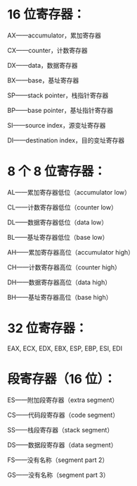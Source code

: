 # 16 位寄存器：

AX——accumulator，累加寄存器

CX——counter，计数寄存器

DX——data，数据寄存器

BX——base，基址寄存器

SP——stack pointer，栈指针寄存器

BP——base pointer，基址指针寄存器

SI——source index，源变址寄存器

DI——destination index，目的变址寄存器

# 8 个 8 位寄存器：

AL——累加寄存器低位（accumulator low）

CL——计数寄存器低位（counter low）

DL——数据寄存器低位（data low）

BL——基址寄存器低位（base low）

AH——累加寄存器高位（accumulator high）

CH——计数寄存器高位（counter high）

DH——数据寄存器高位（data high）

BH——基址寄存器高位（base high）

# 32 位寄存器：

EAX, ECX, EDX, EBX, ESP, EBP, ESI, EDI

# 段寄存器（16 位）：

ES——附加段寄存器（extra segment）

CS——代码段寄存器（code segment）

SS——栈段寄存器（stack segment）

DS——数据段寄存器（data segment）

FS——没有名称（segment part 2）

GS——没有名称（segment part 3）
